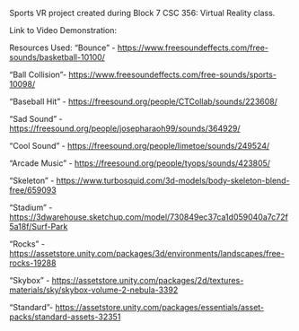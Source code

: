Sports VR project created during Block 7 CSC 356: Virtual Reality class.

Link to Video Demonstration:




Resources Used:
“Bounce”        -       https://www.freesoundeffects.com/free-sounds/basketball-10100/

“Ball Collision”-       https://www.freesoundeffects.com/free-sounds/sports-10098/

“Baseball Hit” 	-	https://freesound.org/people/CTCollab/sounds/223608/

“Sad Sound”	-	https://freesound.org/people/josepharaoh99/sounds/364929/

“Cool Sound”	-	https://freesound.org/people/limetoe/sounds/249524/

“Arcade Music” 	-	https://freesound.org/people/tyops/sounds/423805/

“Skeleton” -    https://www.turbosquid.com/3d-models/body-skeleton-blend-free/659093

“Stadium”  -    https://3dwarehouse.sketchup.com/model/730849ec37ca1d059040a7c72f5a18f/Surf-Park

“Rocks”    -    https://assetstore.unity.com/packages/3d/environments/landscapes/free-rocks-19288

“Skybox”  -     https://assetstore.unity.com/packages/2d/textures-materials/sky/skybox-volume-2-nebula-3392

“Standard”-     https://assetstore.unity.com/packages/essentials/asset-packs/standard-assets-32351

